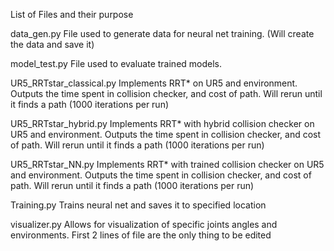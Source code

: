 List of Files and their purpose

data_gen.py
    File used to generate data for neural net training. (Will create the data and save it)

model_test.py
    File used to evaluate trained models.

UR5_RRTstar_classical.py
    Implements RRT* on UR5 and environment. Outputs the time spent in collision checker, and cost of path. Will rerun until it finds a path (1000 iterations per run)

UR5_RRTstar_hybrid.py
    Implements RRT* with hybrid collision checker on UR5 and environment. Outputs the time spent in collision checker, and cost of path. Will rerun until it finds a path (1000 iterations per run)

UR5_RRTstar_NN.py
    Implements RRT* with trained collision checker on UR5 and environment. Outputs the time spent in collision checker, and cost of path. Will rerun until it finds a path (1000 iterations per run)

Training.py
    Trains neural net and saves it to specified location

visualizer.py
    Allows for visualization of specific joints angles and environments. First 2 lines of file are the only thing to be edited